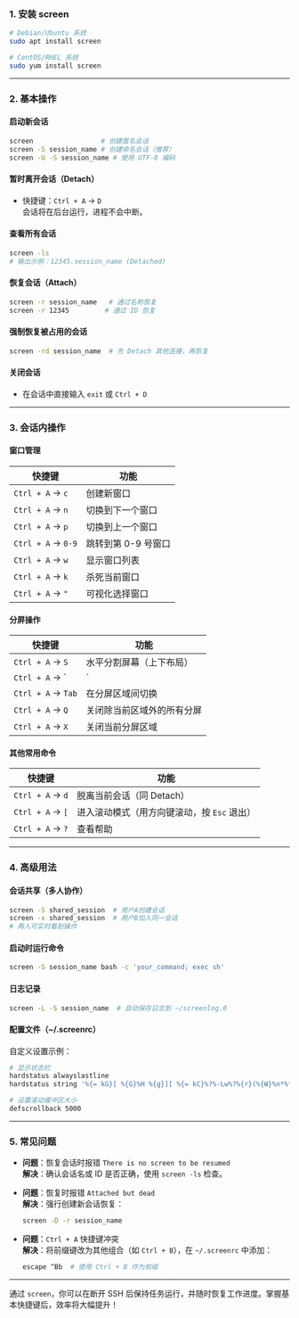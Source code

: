 
### **1. 安装 screen**
```bash
# Debian/Ubuntu 系统
sudo apt install screen

# CentOS/RHEL 系统
sudo yum install screen
```

---

### **2. 基本操作**
#### **启动新会话**
```bash
screen                 # 创建匿名会话
screen -S session_name # 创建命名会话（推荐）
screen -U -S session_name # 使用 UTF-8 编码
```

#### **暂时离开会话（Detach）**
- 快捷键：`Ctrl + A` → `D`  
  会话将在后台运行，进程不会中断。

#### **查看所有会话**
```bash
screen -ls
# 输出示例：12345.session_name (Detached)
```

#### **恢复会话（Attach）**
```bash
screen -r session_name   # 通过名称恢复
screen -r 12345         # 通过 ID 恢复
```

#### **强制恢复被占用的会话**
```bash
screen -rd session_name  # 先 Detach 其他连接，再恢复
```

#### **关闭会话**
- 在会话中直接输入 `exit` 或 `Ctrl + D`

---

### **3. 会话内操作**
#### **窗口管理**
| 快捷键          | 功能                     |
|----------------|--------------------------|
| `Ctrl + A` → `c` | 创建新窗口               |
| `Ctrl + A` → `n` | 切换到下一个窗口         |
| `Ctrl + A` → `p` | 切换到上一个窗口         |
| `Ctrl + A` → `0-9` | 跳转到第 0-9 号窗口     |
| `Ctrl + A` → `w` | 显示窗口列表             |
| `Ctrl + A` → `k` | 杀死当前窗口             |
| `Ctrl + A` → `"` | 可视化选择窗口           |

#### **分屏操作**
| 快捷键          | 功能                     |
|----------------|--------------------------|
| `Ctrl + A` → `S` | 水平分割屏幕（上下布局） |
| `Ctrl + A` → `|` | 垂直分割屏幕（左右布局） |
| `Ctrl + A` → `Tab` | 在分屏区域间切换         |
| `Ctrl + A` → `Q` | 关闭除当前区域外的所有分屏 |
| `Ctrl + A` → `X` | 关闭当前分屏区域         |

#### **其他常用命令**
| 快捷键          | 功能                     |
|----------------|--------------------------|
| `Ctrl + A` → `d` | 脱离当前会话（同 Detach） |
| `Ctrl + A` → `[` | 进入滚动模式（用方向键滚动，按 `Esc` 退出） |
| `Ctrl + A` → `?` | 查看帮助                 |

---

### **4. 高级用法**
#### **会话共享（多人协作）**
```bash
screen -S shared_session  # 用户A创建会话
screen -x shared_session  # 用户B加入同一会话
# 两人可实时看到操作
```

#### **启动时运行命令**
```bash
screen -S session_name bash -c 'your_command; exec sh'
```

#### **日志记录**
```bash
screen -L -S session_name  # 自动保存日志到 ~/screenlog.0
```

#### **配置文件（~/.screenrc）**
自定义设置示例：
```bash
# 显示状态栏
hardstatus alwayslastline
hardstatus string '%{= kG}[ %{G}%H %{g}][ %{= kC}%?%-Lw%?%{r}(%{W}%n*%f%t%?(%u)%?%{r})%{w}%?%+Lw%?%?%= %{g}][%{B}%Y-%m-%d %{W}%c %{g}]'

# 设置滚动缓冲区大小
defscrollback 5000
```

---

### **5. 常见问题**
- **问题**：恢复会话时报错 `There is no screen to be resumed`  
  **解决**：确认会话名或 ID 是否正确，使用 `screen -ls` 检查。

- **问题**：恢复时报错 `Attached but dead`  
  **解决**：强行创建新会话恢复：
  ```bash
  screen -D -r session_name
  ```

- **问题**：`Ctrl + A` 快捷键冲突  
  **解决**：将前缀键改为其他组合（如 `Ctrl + B`），在 `~/.screenrc` 中添加：
  ```bash
  escape ^Bb  # 使用 Ctrl + B 作为前缀
  ```

---

通过 `screen`，你可以在断开 SSH 后保持任务运行，并随时恢复工作进度。掌握基本快捷键后，效率将大幅提升！